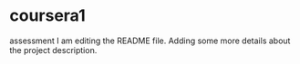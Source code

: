 # coursera1
assessment
I am editing the README file. Adding some more details about the project description.
